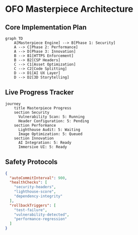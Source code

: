 # OFO Masterpiece Architecture

## Core Implementation Plan

```mermaid
graph TD
    A[Masterpiece Engine] --> B[Phase 1: Security]
    A --> C[Phase 2: Performance]
    A --> D[Phase 3: Innovation]
    B --> B1[HTTPS Enforcement]
    B --> B2[CSP Headers]
    C --> C1[Asset Optimization]
    C --> C2[Code Splitting]
    D --> D1[AI UX Layer]
    D --> D2[3D Storytelling]
```

## Live Progress Tracker

```mermaid
journey
    title Masterpiece Progress
    section Security
      Vulnerability Scan: 5: Running
      Header Configuration: 5: Pending
    section Performance
      Lighthouse Audit: 5: Waiting
      Image Optimization: 5: Queued
    section Innovation
      AI Integration: 5: Ready
      Immersive UI: 5: Ready
```

## Safety Protocols

```json
{
  "autoCommitInterval": 900,
  "healthChecks": [
    "security-headers",
    "lighthouse-score",
    "dependency-integrity"
  ],
  "rollbackTriggers": [
    "test-failure",
    "vulnerability-detected",
    "performance-regression"
  ]
}
```
